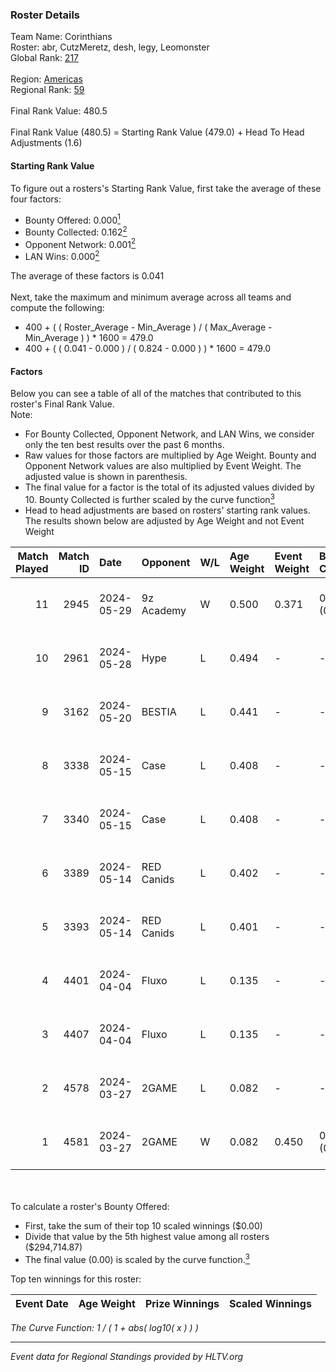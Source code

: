 ### Roster Details<br />
Team Name: Corinthians<br />
Roster: abr, CutzMeretz, desh, legy, Leomonster<br />
Global Rank: [217](../../standings_global_2024_09_11.md)<br />
<br />
Region: [Americas]( ../../standings_americas_2024_09_11.md)<br />
Regional Rank: [59]( ../../standings_americas_2024_09_11.md)<br />
<br />
Final Rank Value:  480.5<br />
<br />
Final Rank Value (480.5) = Starting Rank Value (479.0) + Head To Head Adjustments (1.6)<br />

#### Starting Rank Value<br />
To figure out a rosters's Starting Rank Value, first take the average of these four factors:<br />
- Bounty Offered: 0.000[<sup>1</sup>](#table2)
- Bounty Collected: 0.162[<sup>2</sup>](#table1)
- Opponent Network: 0.001[<sup>2</sup>](#table1)
- LAN Wins: 0.000[<sup>2</sup>](#table1)

The average of these factors is 0.041<br />
<br />
Next, take the maximum and minimum average across all teams and compute the following:<br />
- 400 + ( ( Roster_Average - Min_Average ) / ( Max_Average - Min_Average ) ) * 1600 = 479.0
- 400 + ( ( 0.041 - 0.000 ) / ( 0.824 - 0.000 ) ) * 1600 = 479.0


#### Factors<br />
Below you can see a table of all of the matches that contributed to this roster's Final Rank Value.<br />
Note:<br />

- For Bounty Collected, Opponent Network, and LAN Wins, we consider only the ten best results over the past 6 months.
- Raw values for those factors are multiplied by Age Weight. Bounty and Opponent Network values are also multiplied by Event Weight. The adjusted value is shown in parenthesis.
- The final value for a factor is the total of its adjusted values divided by 10. Bounty Collected is further scaled by the curve function[<sup>3</sup>](#curveFunction)
- Head to head adjustments are based on rosters' starting rank values. The results shown below are adjusted by Age Weight and not Event Weight
<span id="table1"></span><br />


| Match Played | Match ID | Date       | Opponent   | W/L | Age Weight | Event Weight | Bounty Collected | Opponent Network | LAN Wins  | H2H Adj. | Roster                                  |
| -: | -: | :- | :- | :- | :- | :- | :- | :- | :- | -: | :- |
|           11 |     2945 | 2024-05-29 | 9z Academy | W   | 0.500      | 0.371        | 0.000 (0.000)    | 0.055 (0.010)    | 0 (0.000) |     8.51 | abr, CutzMeretz, desh, legy, Leomonster |
|           10 |     2961 | 2024-05-28 | Hype       | L   | 0.494      | -            | -                | -                | -         |    -1.83 | abr, CutzMeretz, desh, legy, Leomonster |
|            9 |     3162 | 2024-05-20 | BESTIA     | L   | 0.441      | -            | -                | -                | -         |    -0.90 | abr, CutzMeretz, desh, legy, Leomonster |
|            8 |     3338 | 2024-05-15 | Case       | L   | 0.408      | -            | -                | -                | -         |    -1.00 | abr, CutzMeretz, desh, legy, Leomonster |
|            7 |     3340 | 2024-05-15 | Case       | L   | 0.408      | -            | -                | -                | -         |    -1.01 | abr, CutzMeretz, desh, legy, Leomonster |
|            6 |     3389 | 2024-05-14 | RED Canids | L   | 0.402      | -            | -                | -                | -         |    -0.68 | abr, CutzMeretz, desh, legy, Leomonster |
|            5 |     3393 | 2024-05-14 | RED Canids | L   | 0.401      | -            | -                | -                | -         |    -0.69 | abr, CutzMeretz, desh, legy, Leomonster |
|            4 |     4401 | 2024-04-04 | Fluxo      | L   | 0.135      | -            | -                | -                | -         |    -0.86 | abr, CutzMeretz, desh, legy, Leomonster |
|            3 |     4407 | 2024-04-04 | Fluxo      | L   | 0.135      | -            | -                | -                | -         |    -0.87 | abr, CutzMeretz, desh, legy, Leomonster |
|            2 |     4578 | 2024-03-27 | 2GAME      | L   | 0.082      | -            | -                | -                | -         |    -0.84 | abr, CutzMeretz, desh, legy, Leomonster |
|            1 |     4581 | 2024-03-27 | 2GAME      | W   | 0.082      | 0.450        | 0.002 (0.000)    | 0.010 (0.000)    | 0 (0.000) |     1.74 | abr, CutzMeretz, desh, legy, Leomonster |

<br />
<span id="table2"></span><br />
To calculate a roster's Bounty Offered:<br />

- First, take the sum of their top 10 scaled winnings ($0.00)
- Divide that value by the 5th highest value among all rosters ($294,714.87)
- The final value (0.00) is scaled by the curve function.[<sup>3</sup>](#curveFunction)

Top ten winnings for this roster:<br />

| Event Date | Age Weight | Prize Winnings | Scaled Winnings |
| :- | -: | :- | :- |


<span id="curveFunction"></span>_The Curve Function: 1 / ( 1 + abs( log10( x ) ) )_<br />

---
_Event data for Regional Standings provided by HLTV.org_<br />
